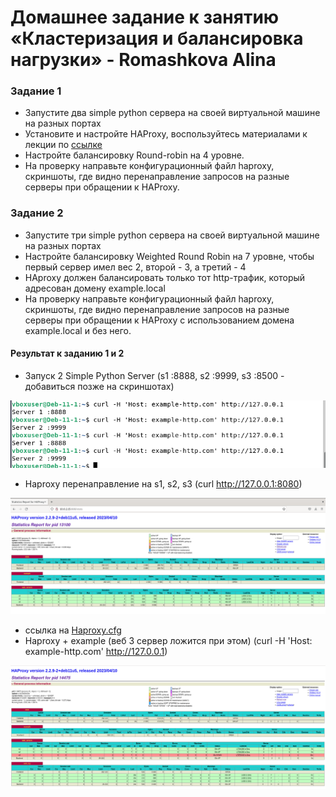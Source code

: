 # Домашнее задание к занятию «Кластеризация и балансировка нагрузки» - Romashkova Alina

### Задание 1
- Запустите два simple python сервера на своей виртуальной машине на разных портах
- Установите и настройте HAProxy, воспользуйтесь материалами к лекции по [ссылке](2/)
- Настройте балансировку Round-robin на 4 уровне.
- На проверку направьте конфигурационный файл haproxy, скриншоты, где видно перенаправление запросов на разные серверы при обращении к HAProxy.


### Задание 2
- Запустите три simple python сервера на своей виртуальной машине на разных портах
- Настройте балансировку Weighted Round Robin на 7 уровне, чтобы первый сервер имел вес 2, второй - 3, а третий - 4
- HAproxy должен балансировать только тот http-трафик, который адресован домену example.local
- На проверку направьте конфигурационный файл haproxy, скриншоты, где видно перенаправление запросов на разные серверы при обращении к HAProxy c использованием домена example.local и без него.


#### Результат к заданию 1 и 2

- Запуск 2 Simple Python Server (s1 :8888, s2 :9999, s3 :8500 - добавиться позже на скриншотах)

![Curl_H_Host](https://github.com/ARMSHK/HW-SYS-19/blob/main/img/Curl_H_Host_8888_9999.png)

- Haproxy перенаправление на s1, s2, s3 (curl http://127.0.0.1:8080)

![Haproxy_web](https://github.com/ARMSHK/HW-SYS-19/blob/main/img/Haproxy_web.png)

- ссылка на [Haproxy.cfg](https://github.com/ARMSHK/HW-SYS-19/blob/main/cfgs/haproxy.cfg)
- Haproxy + example (веб 3 сервер ложится при этом) (curl -H 'Host: example-http.com' http://127.0.0.1)

![Haproxy_example](https://github.com/ARMSHK/HW-SYS-19/blob/main/img/Haproxy%20%2B%20example.png)
